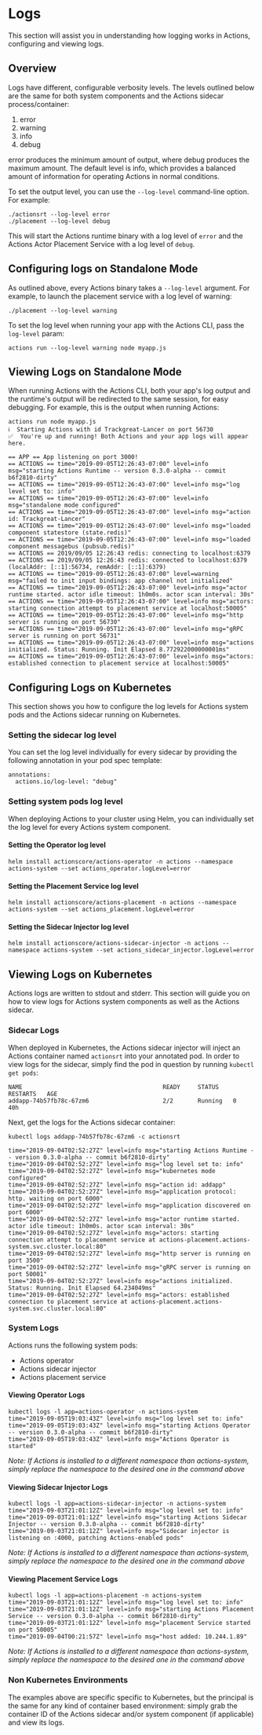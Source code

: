 # Logs

This section will assist you in understanding how logging works in Actions, configuring and viewing logs.

## Overview

Logs have different, configurable verbosity levels.
The levels outlined below are the same for both system components and the Actions sidecar process/container:

1. error
2. warning
3. info
3. debug

error produces the minimum amount of output, where debug produces the maximum amount. The default level is info, which provides a balanced amount of information for operating Actions in normal conditions.

To set the output level, you can use the `--log-level` command-line option. For example:

`./actionsrt --log-level error` <br>
`./placement --log-level debug`

This will start the Actions runtime binary with a log level of `error` and the Actions Actor Placement Service with a log level of `debug`.

## Configuring logs on Standalone Mode

As outlined above, every Actions binary takes a `--log-level` argument. For example, to launch the placement service with a log level of warning:

`./placement --log-level warning`

To set the log level when running your app with the Actions CLI, pass the `log-level` param:

`actions run --log-level warning node myapp.js`

## Viewing Logs on Standalone Mode

When running Actions with the Actions CLI, both your app's log output and the runtime's output will be redirected to the same session, for easy debugging.
For example, this is the output when running Actions:

```
actions run node myapp.js
ℹ️  Starting Actions with id Trackgreat-Lancer on port 56730
✅  You're up and running! Both Actions and your app logs will appear here.

== APP == App listening on port 3000!
== ACTIONS == time="2019-09-05T12:26:43-07:00" level=info msg="starting Actions Runtime -- version 0.3.0-alpha -- commit b6f2810-dirty"
== ACTIONS == time="2019-09-05T12:26:43-07:00" level=info msg="log level set to: info"
== ACTIONS == time="2019-09-05T12:26:43-07:00" level=info msg="standalone mode configured"
== ACTIONS == time="2019-09-05T12:26:43-07:00" level=info msg="action id: Trackgreat-Lancer"
== ACTIONS == time="2019-09-05T12:26:43-07:00" level=info msg="loaded component statestore (state.redis)"
== ACTIONS == time="2019-09-05T12:26:43-07:00" level=info msg="loaded component messagebus (pubsub.redis)"
== ACTIONS == 2019/09/05 12:26:43 redis: connecting to localhost:6379
== ACTIONS == 2019/09/05 12:26:43 redis: connected to localhost:6379 (localAddr: [::1]:56734, remAddr: [::1]:6379)
== ACTIONS == time="2019-09-05T12:26:43-07:00" level=warning msg="failed to init input bindings: app channel not initialized"
== ACTIONS == time="2019-09-05T12:26:43-07:00" level=info msg="actor runtime started. actor idle timeout: 1h0m0s. actor scan interval: 30s"
== ACTIONS == time="2019-09-05T12:26:43-07:00" level=info msg="actors: starting connection attempt to placement service at localhost:50005"
== ACTIONS == time="2019-09-05T12:26:43-07:00" level=info msg="http server is running on port 56730"
== ACTIONS == time="2019-09-05T12:26:43-07:00" level=info msg="gRPC server is running on port 56731"
== ACTIONS == time="2019-09-05T12:26:43-07:00" level=info msg="actions initialized. Status: Running. Init Elapsed 8.772922000000001ms"
== ACTIONS == time="2019-09-05T12:26:43-07:00" level=info msg="actors: established connection to placement service at localhost:50005"
```

## Configuring Logs on Kubernetes

This section shows you how to configure the log levels for Actions system pods and the Actions sidecar running on Kubernetes.

### Setting the sidecar log level

You can set the log level individually for every sidecar by providing the following annotation in your pod spec template:

```
annotations:
  actions.io/log-level: "debug"
```

### Setting system pods log level

When deploying Actions to your cluster using Helm, you can individually set the log level for every Actions system component.

#### Setting the Operator log level

`helm install actionscore/actions-operator -n actions --namespace actions-system --set actions_operator.logLevel=error`

#### Setting the Placement Service log level

`helm install actionscore/actions-placement -n actions --namespace actions-system --set actions_placement.logLevel=error`

#### Setting the Sidecar Injector log level

`helm install actionscore/actions-sidecar-injector -n actions --namespace actions-system --set actions_sidecar_injector.logLevel=error`



## Viewing Logs on Kubernetes

Actions logs are written to stdout and stderr.
This section will guide you on how to view logs for Actions system components as well as the Actions sidecar.

### Sidecar Logs

When deployed in Kubernetes, the Actions sidecar injector will inject an Actions container named `actionsrt` into your annotated pod.
In order to view logs for the sidecar, simply find the pod in question by running `kubectl get pods`:

```
NAME                                        READY     STATUS    RESTARTS   AGE
addapp-74b57fb78c-67zm6                     2/2       Running   0          40h
```

Next, get the logs for the Actions sidecar container:

`kubectl logs addapp-74b57fb78c-67zm6 -c actionsrt`
```
time="2019-09-04T02:52:27Z" level=info msg="starting Actions Runtime -- version 0.3.0-alpha -- commit b6f2810-dirty"
time="2019-09-04T02:52:27Z" level=info msg="log level set to: info"
time="2019-09-04T02:52:27Z" level=info msg="kubernetes mode configured"
time="2019-09-04T02:52:27Z" level=info msg="action id: addapp"
time="2019-09-04T02:52:27Z" level=info msg="application protocol: http. waiting on port 6000"
time="2019-09-04T02:52:27Z" level=info msg="application discovered on port 6000"
time="2019-09-04T02:52:27Z" level=info msg="actor runtime started. actor idle timeout: 1h0m0s. actor scan interval: 30s"
time="2019-09-04T02:52:27Z" level=info msg="actors: starting connection attempt to placement service at actions-placement.actions-system.svc.cluster.local:80"
time="2019-09-04T02:52:27Z" level=info msg="http server is running on port 3500"
time="2019-09-04T02:52:27Z" level=info msg="gRPC server is running on port 50001"
time="2019-09-04T02:52:27Z" level=info msg="actions initialized. Status: Running. Init Elapsed 64.234049ms"
time="2019-09-04T02:52:27Z" level=info msg="actors: established connection to placement service at actions-placement.actions-system.svc.cluster.local:80"
```

### System Logs

Actions runs the following system pods:

* Actions operator
* Actions sidecar injector
* Actions placement service

#### Viewing Operator Logs

```
kubectl logs -l app=actions-operator -n actions-system
time="2019-09-05T19:03:43Z" level=info msg="log level set to: info"
time="2019-09-05T19:03:43Z" level=info msg="starting Actions Operator -- version 0.3.0-alpha -- commit b6f2810-dirty"
time="2019-09-05T19:03:43Z" level=info msg="Actions Operator is started"
```

*Note: If Actions is installed to a different namespace than actions-system, simply replace the namespace to the desired one in the command above*

#### Viewing Sidecar Injector Logs

```
kubectl logs -l app=actions-sidecar-injector -n actions-system
time="2019-09-03T21:01:12Z" level=info msg="log level set to: info"
time="2019-09-03T21:01:12Z" level=info msg="starting Actions Sidecar Injector -- version 0.3.0-alpha -- commit b6f2810-dirty"
time="2019-09-03T21:01:12Z" level=info msg="Sidecar injector is listening on :4000, patching Actions-enabled pods"
```

*Note: If Actions is installed to a different namespace than actions-system, simply replace the namespace to the desired one in the command above*

#### Viewing Placement Service Logs

```
kubectl logs -l app=actions-placement -n actions-system
time="2019-09-03T21:01:12Z" level=info msg="log level set to: info"
time="2019-09-03T21:01:12Z" level=info msg="starting Actions Placement Service -- version 0.3.0-alpha -- commit b6f2810-dirty"
time="2019-09-03T21:01:12Z" level=info msg="placement Service started on port 50005"
time="2019-09-04T00:21:57Z" level=info msg="host added: 10.244.1.89"
```
*Note: If Actions is installed to a different namespace than actions-system, simply replace the namespace to the desired one in the command above*

### Non Kubernetes Environments

The examples above are specific specific to Kubernetes, but the principal is the same for any kind of container based environment: simply grab the container ID of the Actions sidecar and/or system component (if applicable) and view its logs.

